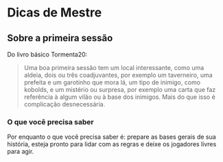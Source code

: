 # Dicas de Mestre

## Sobre a primeira sessão

Do livro básico Tormenta20:

> Uma boa primeira sessão tem um local interessante, como uma aldeia, dois ou três coadjuvantes, por exemplo um taverneiro, uma prefeita e um garotinho que mora lá, um tipo de inimigo, como kobolds, e um mistério ou surpresa, por exemplo uma carta que faz referência à algum vilão ou à base dos inimigos. Mais do que isso é complicação desnecessária.

### O que você precisa saber

Por enquanto o que você precisa saber é: prepare as bases gerais de sua história, esteja pronto para lidar com as regras e deixe os jogadores livres para agir.

